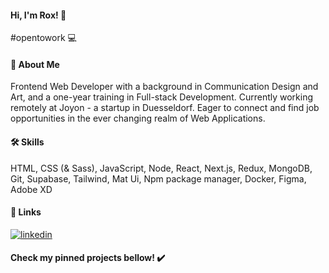 #### Hi, I'm Rox! 👋
#opentowork 💻
#### 🚀 About Me
Frontend Web Developer with a background in Communication Design and Art, and a one-year training in Full-stack Development. Currently working remotely at Joyon -
a startup in Duesseldorf. Eager to connect and find job opportunities in the ever changing realm of Web Applications.
#### 🛠 Skills
HTML, CSS (& Sass), JavaScript, Node, React, Next.js, Redux, MongoDB, Git, Supabase, Tailwind, Mat Ui, Npm package manager, Docker, Figma, Adobe XD
#### 🔗 Links
[![linkedin](https://img.shields.io/badge/linkedin-0A66C2?style=for-the-badge&logo=linkedin&logoColor=white)](https://www.linkedin.com/in/rox-martins/)
#### Check my pinned projects bellow! ✔️
